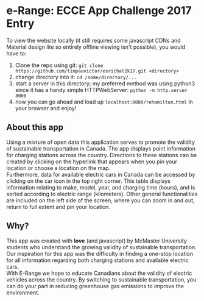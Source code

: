# e-Range: ECCE App Challenge 2017 Entry

To view the website locally (it still requires some javascript CDNs and Material design lite so entirely offline viewing isn't possible), you would have to:
  1. Clone the repo using git: `git clone https://github.com/timpauvictor/esrichal2k17.git <directory>`
  2. change directory into it: `cd /some/directory/...`
  3. start a server in this directory; my preferred method was using python3 since it has a handy simple HTTPWebServer: `python -m http.server 8000`
  4. now you can go ahead and load up `localhost:8000/rehamilton.html` in your browser and enjoy!

## About this app

  Using a mixture of open data this application serves to promote the validity of sustainable transportation in Canada. The app displays point information for charging stations across the country. Directions to these stations can be created by clicking on the hyperlink that appears when you pin your location or choose a location on the map. <br>
Furthermore, data for available electric cars in Canada can be accessed by clicking on the car icon in the top right corner. This table displays information relating to make, model, year, and charging time (hours), and is sorted according to electric range (kilometers). 
Other general functionalities are included on the left side of the screen, where you can zoom in and out, return to full extent and pin your location.

## Why?

This app was created with <b>love</b> (and javascript) by McMaster University students who understand the growing validity of sustainable transportation. Our inspiration for this app was the difficulty in finding a one-stop location for all information regarding both charging stations and available electric cars. <br>
With E-Range we hope to educate Canadians about the validity of electric vehicles across the country. By switching to sustainable transportation, you can do your part in reducing greenhouse gas emissions to improve the environment. <br>